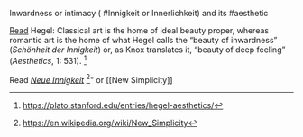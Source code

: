 Inwardness or intimacy ( #Innigkeit or Innerlichkeit) and its #aesthetic 

[Read](https://taruskinchallenge.com/tag/schubert/)
Hegel: Classical art is the home of ideal beauty proper, whereas romantic art is the home of what Hegel calls the “beauty of inwardness” (_Schönheit der Innigkeit_) or, as Knox translates it, “beauty of deep feeling” (_Aesthetics_, 1: 531). [^1]




Read [_Neue Innigkeit_](https://en.wikipedia.org/wiki/New_Simplicity) [^2]" or [[New Simplicity]]





[^1]: https://plato.stanford.edu/entries/hegel-aesthetics/
[^2]: https://en.wikipedia.org/wiki/New_Simplicity